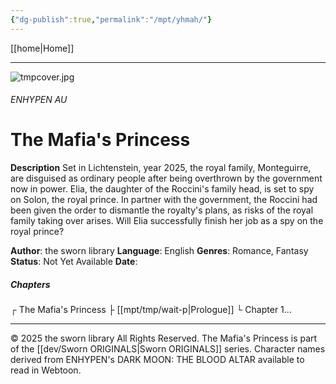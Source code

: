 ```yaml
---
{"dg-publish":true,"permalink":"/mpt/yhmah/"}
---
```


[[home\|Home]] 

***

![tmpcover.jpg](/img/user/a%20storage/tmpcover.jpg)
###### ENHYPEN AU
# The Mafia's Princess

**Description**
Set in Lichtenstein, year 2025, the royal family, Monteguirre, are disguised as ordinary people after being overthrown by the government now in power.
Elia, the daughter of the Roccini's family head, is set to spy on Solon, the royal prince. In partner with the government, the Roccini had been given the order to dismantle the royalty's plans, as risks of the royal family taking over arises. Will Elia successfully finish her job as a spy on the royal prince?

**Author**: the sworn library
**Language**: English
**Genres**: Romance, Fantasy
**Status**: Not Yet Available
**Date**: 
##### Chapters
┌ The Mafia's Princess
├ [[mpt/tmp/wait-p\|Prologue]]
└ Chapter 1...

***
© 2025 the sworn library
All Rights Reserved.
The Mafia's Princess is part of the [[dev/Sworn ORIGINALS\|Sworn ORIGINALS]] series.
Character names derived from ENHYPEN's DARK MOON: THE BLOOD ALTAR available to read in Webtoon.